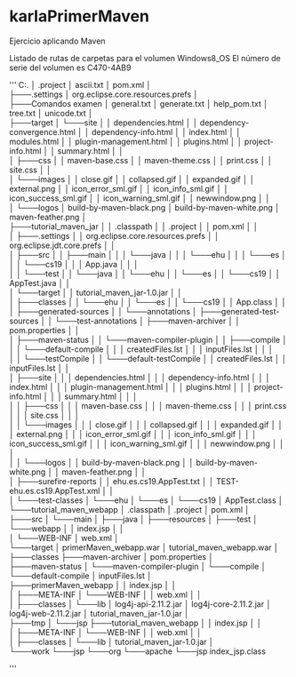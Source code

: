 # karlaPrimerMaven
Ejercicio aplicando Maven 

Listado de rutas de carpetas para el volumen Windows8_OS
El número de serie del volumen es C470-4AB9

'''
C:.
│   .project
│   ascii.txt
│   pom.xml
│   
├───.settings
│       org.eclipse.core.resources.prefs
│       
├───Comandos examen
│       general.txt
│       generate.txt
│       help_pom.txt
│       tree.txt
│       unicode.txt
│       
├───target
│   └───site
│       │   dependencies.html
│       │   dependency-convergence.html
│       │   dependency-info.html
│       │   index.html
│       │   modules.html
│       │   plugin-management.html
│       │   plugins.html
│       │   project-info.html
│       │   summary.html
│       │   
│       ├───css
│       │       maven-base.css
│       │       maven-theme.css
│       │       print.css
│       │       site.css
│       │       
│       └───images
│           │   close.gif
│           │   collapsed.gif
│           │   expanded.gif
│           │   external.png
│           │   icon_error_sml.gif
│           │   icon_info_sml.gif
│           │   icon_success_sml.gif
│           │   icon_warning_sml.gif
│           │   newwindow.png
│           │   
│           └───logos
│                   build-by-maven-black.png
│                   build-by-maven-white.png
│                   maven-feather.png
│                   
├───tutorial_maven_jar
│   │   .classpath
│   │   .project
│   │   pom.xml
│   │   
│   ├───.settings
│   │       org.eclipse.core.resources.prefs
│   │       org.eclipse.jdt.core.prefs
│   │       
│   ├───src
│   │   ├───main
│   │   │   └───java
│   │   │       └───ehu
│   │   │           └───es
│   │   │               └───cs19
│   │   │                       App.java
│   │   │                       
│   │   └───test
│   │       └───java
│   │           └───ehu
│   │               └───es
│   │                   └───cs19
│   │                           AppTest.java
│   │                           
│   └───target
│       │   tutorial_maven_jar-1.0.jar
│       │   
│       ├───classes
│       │   └───ehu
│       │       └───es
│       │           └───cs19
│       │                   App.class
│       │                   
│       ├───generated-sources
│       │   └───annotations
│       ├───generated-test-sources
│       │   └───test-annotations
│       ├───maven-archiver
│       │       pom.properties
│       │       
│       ├───maven-status
│       │   └───maven-compiler-plugin
│       │       ├───compile
│       │       │   └───default-compile
│       │       │           createdFiles.lst
│       │       │           inputFiles.lst
│       │       │           
│       │       └───testCompile
│       │           └───default-testCompile
│       │                   createdFiles.lst
│       │                   inputFiles.lst
│       │                   
│       ├───site
│       │   │   dependencies.html
│       │   │   dependency-info.html
│       │   │   index.html
│       │   │   plugin-management.html
│       │   │   plugins.html
│       │   │   project-info.html
│       │   │   summary.html
│       │   │   
│       │   ├───css
│       │   │       maven-base.css
│       │   │       maven-theme.css
│       │   │       print.css
│       │   │       site.css
│       │   │       
│       │   └───images
│       │       │   close.gif
│       │       │   collapsed.gif
│       │       │   expanded.gif
│       │       │   external.png
│       │       │   icon_error_sml.gif
│       │       │   icon_info_sml.gif
│       │       │   icon_success_sml.gif
│       │       │   icon_warning_sml.gif
│       │       │   newwindow.png
│       │       │   
│       │       └───logos
│       │               build-by-maven-black.png
│       │               build-by-maven-white.png
│       │               maven-feather.png
│       │               
│       ├───surefire-reports
│       │       ehu.es.cs19.AppTest.txt
│       │       TEST-ehu.es.cs19.AppTest.xml
│       │       
│       └───test-classes
│           └───ehu
│               └───es
│                   └───cs19
│                           AppTest.class
│                           
└───tutorial_maven_webapp
    │   .classpath
    │   .project
    │   pom.xml
    │   
    ├───src
    │   └───main
    │       ├───java
    │       ├───resources
    │       ├───test
    │       └───webapp
    │           │   index.jsp
    │           │   
    │           └───WEB-INF
    │                   web.xml
    │                   
    └───target
        │   primerMaven_webapp.war
        │   tutorial_maven_webapp.war
        │   
        ├───classes
        ├───maven-archiver
        │       pom.properties
        │       
        ├───maven-status
        │   └───maven-compiler-plugin
        │       └───compile
        │           └───default-compile
        │                   inputFiles.lst
        │                   
        ├───primerMaven_webapp
        │   │   index.jsp
        │   │   
        │   ├───META-INF
        │   └───WEB-INF
        │       │   web.xml
        │       │   
        │       ├───classes
        │       └───lib
        │               log4j-api-2.11.2.jar
        │               log4j-core-2.11.2.jar
        │               log4j-web-2.11.2.jar
        │               tutorial_maven_jar-1.0.jar
        │               
        ├───tmp
        │   └───jsp
        ├───tutorial_maven_webapp
        │   │   index.jsp
        │   │   
        │   ├───META-INF
        │   └───WEB-INF
        │       │   web.xml
        │       │   
        │       ├───classes
        │       └───lib
        │               tutorial_maven_jar-1.0.jar
        │               
        └───work
            └───jsp
                └───org
                    └───apache
                        └───jsp
                                index_jsp.class
                                
'''
